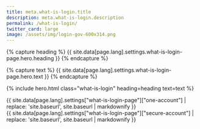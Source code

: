 ```yaml
---
title: meta.what-is-login.title
description: meta.what-is-login.description
permalink: /what-is-login/
twitter_card: large
image: /assets/img/login-gov-600x314.png
---
```


{% capture heading %}
{{ site.data[page.lang].settings.what-is-login-page.hero.heading }}
{% endcapture %}

{% capture text %}
{{ site.data[page.lang].settings.what-is-login-page.hero.text }}
{% endcapture %}

{% include hero.html class="what-is-login" heading=heading text=text %}

  <article class="container what-is-login page-content__prose">
    <div class="one-account page-content__prose">
      {{ site.data[page.lang].settings["what-is-login-page"]["one-account"] | replace: 'site.baseurl', site.baseurl | markdownify }}
    </div>
    <div class="secure-account page-content__prose">
      {{ site.data[page.lang].settings["what-is-login-page"]["secure-account"] | replace: 'site.baseurl', site.baseurl | markdownify }}
    </div>
  </article>
